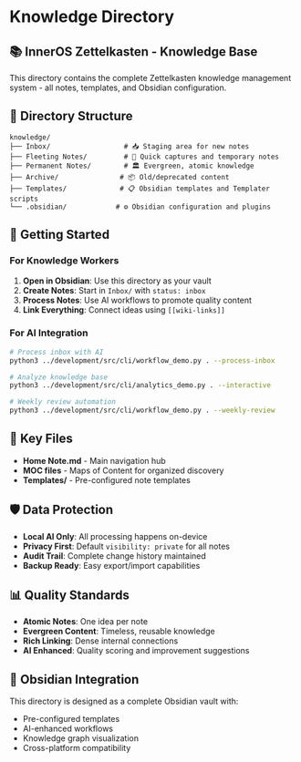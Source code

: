 # Knowledge Directory

## 📚 InnerOS Zettelkasten - Knowledge Base

This directory contains the complete Zettelkasten knowledge management system - all notes, templates, and Obsidian configuration.
## 📁 Directory Structure

```
knowledge/
├── Inbox/                  # 📥 Staging area for new notes
├── Fleeting Notes/         # 📝 Quick captures and temporary notes
├── Permanent Notes/        # 🏛️ Evergreen, atomic knowledge
├── Archive/               # 📦 Old/deprecated content
├── Templates/             # 📋 Obsidian templates and Templater scripts
└── .obsidian/            # ⚙️ Obsidian configuration and plugins
```

## 🎯 Getting Started

### For Knowledge Workers
1. **Open in Obsidian**: Use this directory as your vault
2. **Create Notes**: Start in `Inbox/` with `status: inbox`
3. **Process Notes**: Use AI workflows to promote quality content
4. **Link Everything**: Connect ideas using `[[wiki-links]]`

### For AI Integration
```bash
# Process inbox with AI
python3 ../development/src/cli/workflow_demo.py . --process-inbox

# Analyze knowledge base
python3 ../development/src/cli/analytics_demo.py . --interactive

# Weekly review automation
python3 ../development/src/cli/workflow_demo.py . --weekly-review
```

## 🔗 Key Files

- **Home Note.md** - Main navigation hub
- **MOC files** - Maps of Content for organized discovery
- **Templates/** - Pre-configured note templates

## 🛡️ Data Protection

- **Local AI Only**: All processing happens on-device
- **Privacy First**: Default `visibility: private` for all notes
- **Audit Trail**: Complete change history maintained
- **Backup Ready**: Easy export/import capabilities

## 📊 Quality Standards

- **Atomic Notes**: One idea per note
- **Evergreen Content**: Timeless, reusable knowledge
- **Rich Linking**: Dense internal connections
- **AI Enhanced**: Quality scoring and improvement suggestions

## 🎨 Obsidian Integration

This directory is designed as a complete Obsidian vault with:
- Pre-configured templates
- AI-enhanced workflows
- Knowledge graph visualization
- Cross-platform compatibility
